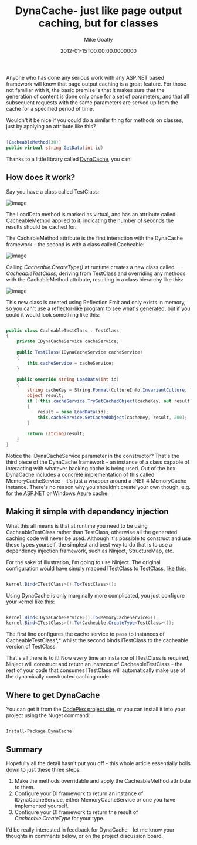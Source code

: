 ﻿---
title: "DynaCache- just like page output caching, but for classes"
date: "2012-01-15T00:00:00.0000000"
author: "Mike Goatly"
---
Anyone who has done any serious work with any ASP\.NET based
framework will know that page output caching is a great feature\.
For those not familiar with it\, the basic premise is that it makes
sure that the generation of content is done only once for a set of
parameters\, and that all subsequent requests with the same
parameters are served up from the cache for a specified period of
time\.

Wouldn't it be nice if you could do a similar thing for methods
on classes\, just by applying an attribute like this?

``` csharp

[CacheableMethod(30)]
public virtual string GetData(int id)
```
Thanks to a little library called [DynaCache](http://dynacache.codeplex.com/)\, you can\!

## How does it work?

Say you have a class called TestClass:

![image](/images/post/2012/01/initialhierarchy.png)

The LoadData method is marked as virtual\, and has an attribute
called CacheableMethod applied to it\, indicating the number of
seconds the results should be cached for\.

The CachableMethod attribute is the first interaction with the
DynaCache framework \- the second is with a class called
Cacheable:

![image](/images/post/2012/01/Windows-Live-Writer_80eb766f89d3_AD04_image_0f38d0f3-6b54-41f4-9aea-7d2d2bddbac3.png)

Calling *Cacheable\.CreateType<TestClass>\(\)* at
runtime creates a new class called *CacheableTestClass*\,
deriving from TestClass and overriding any methods with the
CachableMethod attribute\, resulting in a class hierarchy like
this:

![image](/images/post/2012/01/fullhierarchy.png)

This new class is created using Reflection\.Emit and only exists
in memory\, so you can't use a reflector\-like program to see what's
generated\, but if you could it would look something like this:

``` csharp

public class CacheableTestClass : TestClass
{
    private IDynaCacheService cacheService;
    
    public TestClass(IDynaCacheService cacheService)
    {
        this.cacheService = cacheService;
    }

    public override string LoadData(int id)
    {
        string cacheKey = String.Format(CultureInfo.InvariantCulture, "TestClass_LoadData(Int32).{0}", id);
        object result;
        if (!this.cacheService.TryGetCachedObject(cacheKey, out result))
        {
            result = base.LoadData(id);
            this.cacheService.SetCachedObject(cacheKey, result, 200);
        }
        
        return (string)result;
    }
}
```
Notice the IDynaCacheService parameter in the constructor?
That's the third piece of the DynaCache framework \- an instance of
a class capable of interacting with whatever backing cache is being
used\. Out of the box DynaCache includes a concrete implementation
of this called MemoryCacheService \- it's just a wrapper around a
\.NET 4 MemoryCache instance\. There's no reason why you shouldn't
create your own though\, e\.g\. for the ASP\.NET or Windows Azure
cache\.

## Making it simple with dependency injection

What this all means is that at runtime you need to be using
CacheableTestClass rather than TestClass\, otherwise all the
generated caching code will never be used\. Although it's possible
to construct and use these types yourself\, the simplest and best
way to do that is to use a dependency injection framework\, such as
Ninject\, StructureMap\, etc\.

For the sake of illustration\, I'm going to use Ninject\. The
original configuration would have simply mapped ITestClass to
TestClass\, like this:

``` csharp

kernel.Bind<ITestClass>().To<TestClass>();
```
Using DynaCache is only marginally more complicated\, you just
configure your kernel like this:

``` csharp

kernel.Bind<IDynaCacheService>().To<MemoryCacheService>();
kernel.Bind<ITestClass>().To(Cacheable.CreateType<TestClass>());
```
The first line configures the cache service to pass to instances
of CacheableTestClass*\,* whilst the second binds ITestClass
to the cacheable version of TestClass\.

That's all there is to it\! Now every time an instance of
ITestClass is required\, Ninject will construct and return an
instance of CacheableTestClass \- the rest of your code that
consumes ITestClass will automatically make use of the dynamically
constructed caching code\.

## Where to get DynaCache

You can get it from the [CodePlex project site](http://dynacache.codeplex.com/)\, or you can install it
into your project using the Nuget command:

```

Install-Package DynaCache
```
## Summary

Hopefully all the detail hasn't put you off \- this whole article
essentially boils down to just these three steps:

1. Make the methods overridable and apply the CacheableMethod
attribute to them\.
1. Configure your DI framework to return an instance of
IDynaCacheService\, either MemoryCacheService or one you have
implemented yourself\.
1. Configure your DI framework to return the result of
*Cacheable\.CreateType* for your type\.

I'd be really interested in feedback for DynaCache \- let me know
your thoughts in comments below\, or on the project discussion
board\.

